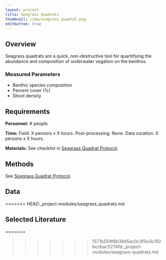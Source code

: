 ```yaml
---
layout: project
title: Seagrass Quadrats
thumbnail: /img/seagrass_quadrat.png
editbutton: true
---
```


## Overview
Seagrass quadrats are a quick, non-destructive tool for quantifying the abundance and composition of underwater vegation on the benthos.

### Measured Parameters
  - Benthic species composition
  - Percent cover (%)
  - Shoot density

## Requirements
**Personnel:** # people

**Time:**
Field: X persons x X hours.
Post-processing: None.
Data curation: X persons x X hours.

**Materials:** See checklist in <a href="/assets/modules/seagrass/MarineGEO_Seagrass_Protocol_V20180821.pdf">Seagrass Quadrat Protocol</a>.

## Methods

See <a href="/assets/modules/seagrass/MarineGEO_Seagrass_Protocol_V20180821.pdf">Seagrass Quadrat Protocol</a>.

## Data
<<<<<<< HEAD:_project-modules/seagrass_quadrats.md

## Selected Literature
=======
>>>>>>> 1571b559f8b39d5ac0c3f5e3c150bccbac5274fd:_project-modules/seagrass-quadrats.md
